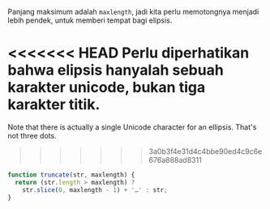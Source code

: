 Panjang maksimum adalah `maxlength`, jadi kita perlu memotongnya menjadi lebih pendek, untuk memberi tempat bagi elipsis.

<<<<<<< HEAD
Perlu diperhatikan bahwa elipsis hanyalah sebuah karakter unicode, bukan tiga karakter titik.
=======
Note that there is actually a single Unicode character for an ellipsis. That's not three dots.
>>>>>>> 3a0b3f4e31d4c4bbe90ed4c9c6e676a888ad8311

```js run demo
function truncate(str, maxlength) {
  return (str.length > maxlength) ?
    str.slice(0, maxlength - 1) + '…' : str;
}
```
